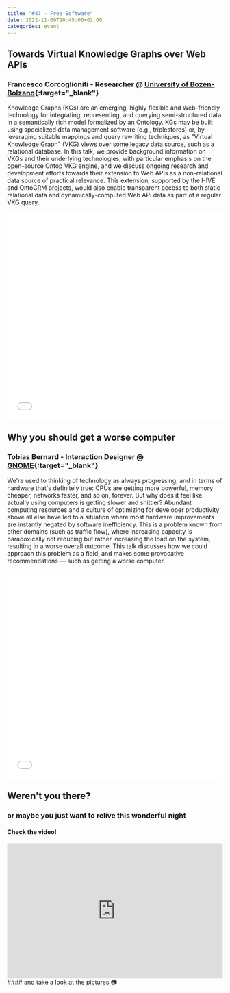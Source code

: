 ```yaml
---
title: "#47 - Free Software"
date: 2022-11-09T20:45:00+02:00
categories: event
---
```


## Towards Virtual Knowledge Graphs over Web APIs

### Francesco Corcoglioniti - Researcher @ [University of Bozen-Bolzano](//www.unibz.it){:target="\_blank"}

Knowledge Graphs (KGs) are an emerging, highly flexible and Web-friendly technology for integrating, representing, and querying semi-structured data in a semantically rich model formalized by an Ontology. KGs may be built using specialized data management software (e.g., triplestores) or, by leveraging suitable mappings and query rewriting techniques, as "Virtual Knowledge Graph" (VKG) views over some legacy data source, such as a relational database. In this talk, we provide background information on VKGs and their underlying technologies, with particular emphasis on the open-source Ontop VKG engine, and we discuss ongoing research and development efforts towards their extension to Web APIs as a non-relational data source of practical relevance. This extension, supported by the HIVE and OntoCRM projects, would also enable transparent access to both static relational data and dynamically-computed Web API data as part of a regular VKG query.

<iframe src="//www.slideshare.net/slideshow/embed_code/key/G4vXA4u0CV46i9" width="100%" height="485" frameborder="0" marginwidth="0" marginheight="0" scrolling="no" allowfullscreen> </iframe>

## Why you should get a worse computer

### Tobias Bernard - Interaction Designer @ [GNOME](//www.gnome.org){:target="\_blank"}

We're used to thinking of technology as always progressing, and in terms of hardware that's definitely true: CPUs are getting more powerful, memory cheaper, networks faster, and so on, forever. But why does it feel like actually using computers is getting slower and shittier? Abundant computing resources and a culture of optimizing for developer productivity above all else have led to a situation where most hardware improvements are instantly negated by software inefficiency. This is a problem known from other domains (such as traffic flow), where increasing capacity is paradoxically not reducing but rather increasing the load on the system, resulting in a worse overall outcome. This talk discusses how we could approach this problem as a field, and makes some provocative recommendations — such as getting a worse computer.

<iframe src="//www.slideshare.net/slideshow/embed_code/key/EsZFhh2LXN7QVi" width="100%" height="485" frameborder="0" marginwidth="0" marginheight="0" scrolling="no" allowfullscreen> </iframe>

## Weren't you there?

### or maybe you just want to relive this wonderful night

<section class="fb-links">

#### Check the video!

<iframe width="100%" height="315" src="https://www.youtube.com/embed/yhomDiwByxc" frameborder="0" allow="accelerometer; autoplay; clipboard-write; encrypted-media; gyroscope; picture-in-picture" allowfullscreen></iframe>
#### and take a look at the <a id="fb_photo_album" class="btn-facebook" target="_blank" href="//bit.ly/ST-47p">pictures &#128247;</a>

</section>
